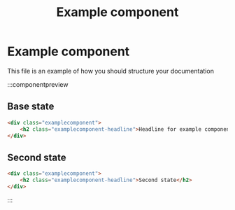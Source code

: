 ﻿---
title: Example component
guid: example-component-guid-used-for-testing-dont-change
componentid: example-component
---
# Example component
This file is an example of how you should structure your documentation

:::componentpreview
## Base state
```html
<div class="examplecomponent">
    <h2 class="examplecomponent-headline">Headline for example component</h2>
</div>
```

## Second state
```html
<div class="examplecomponent">
    <h2 class="examplecomponent-headline">Second state</h2>
</div>
```
:::
